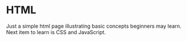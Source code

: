 # HTML
Just a simple html page illustrating basic concepts beginners may learn.
Next item to learn is CSS and JavaScript.